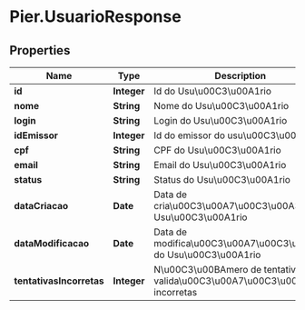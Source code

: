 # Pier.UsuarioResponse

## Properties
Name | Type | Description | Notes
------------ | ------------- | ------------- | -------------
**id** | **Integer** | Id do Usu\u00C3\u00A1rio | [optional] 
**nome** | **String** | Nome do Usu\u00C3\u00A1rio | [optional] 
**login** | **String** | Login do Usu\u00C3\u00A1rio | 
**idEmissor** | **Integer** | Id do emissor do usu\u00C3\u00A1rio | [optional] 
**cpf** | **String** | CPF do Usu\u00C3\u00A1rio | [optional] 
**email** | **String** | Email do Usu\u00C3\u00A1rio | 
**status** | **String** | Status do Usu\u00C3\u00A1rio | [optional] 
**dataCriacao** | **Date** | Data de cria\u00C3\u00A7\u00C3\u00A3o do Usu\u00C3\u00A1rio | [optional] 
**dataModificacao** | **Date** | Data de modifica\u00C3\u00A7\u00C3\u00A3o do Usu\u00C3\u00A1rio | [optional] 
**tentativasIncorretas** | **Integer** | N\u00C3\u00BAmero de tentativas de valida\u00C3\u00A7\u00C3\u00A3o incorretas | [optional] 



